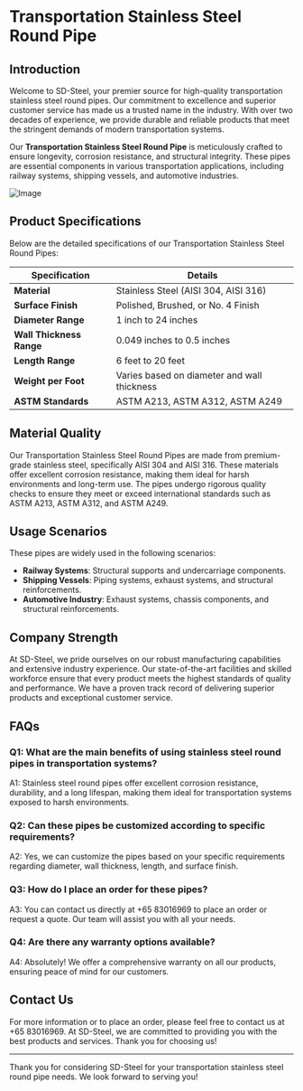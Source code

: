 # Transportation Stainless Steel Round Pipe

## Introduction

Welcome to SD-Steel, your premier source for high-quality transportation stainless steel round pipes. Our commitment to excellence and superior customer service has made us a trusted name in the industry. With over two decades of experience, we provide durable and reliable products that meet the stringent demands of modern transportation systems.

Our **Transportation Stainless Steel Round Pipe** is meticulously crafted to ensure longevity, corrosion resistance, and structural integrity. These pipes are essential components in various transportation applications, including railway systems, shipping vessels, and automotive industries. 

![Image](https://github.com/user-attachments/assets/2567258e-e124-4816-932d-1809bd27ef0b)

## Product Specifications

Below are the detailed specifications of our Transportation Stainless Steel Round Pipes:

| **Specification**           | **Details**                                                      |
|-----------------------------|------------------------------------------------------------------|
| **Material**                | Stainless Steel (AISI 304, AISI 316)                             |
| **Surface Finish**          | Polished, Brushed, or No. 4 Finish                               |
| **Diameter Range**          | 1 inch to 24 inches                                              |
| **Wall Thickness Range**    | 0.049 inches to 0.5 inches                                       |
| **Length Range**            | 6 feet to 20 feet                                                |
| **Weight per Foot**         | Varies based on diameter and wall thickness                     |
| **ASTM Standards**          | ASTM A213, ASTM A312, ASTM A249                                    |

## Material Quality

Our Transportation Stainless Steel Round Pipes are made from premium-grade stainless steel, specifically AISI 304 and AISI 316. These materials offer excellent corrosion resistance, making them ideal for harsh environments and long-term use. The pipes undergo rigorous quality checks to ensure they meet or exceed international standards such as ASTM A213, ASTM A312, and ASTM A249.

## Usage Scenarios

These pipes are widely used in the following scenarios:
- **Railway Systems**: Structural supports and undercarriage components.
- **Shipping Vessels**: Piping systems, exhaust systems, and structural reinforcements.
- **Automotive Industry**: Exhaust systems, chassis components, and structural reinforcements.

## Company Strength

At SD-Steel, we pride ourselves on our robust manufacturing capabilities and extensive industry experience. Our state-of-the-art facilities and skilled workforce ensure that every product meets the highest standards of quality and performance. We have a proven track record of delivering superior products and exceptional customer service.

## FAQs

### Q1: What are the main benefits of using stainless steel round pipes in transportation systems?
A1: Stainless steel round pipes offer excellent corrosion resistance, durability, and a long lifespan, making them ideal for transportation systems exposed to harsh environments.

### Q2: Can these pipes be customized according to specific requirements?
A2: Yes, we can customize the pipes based on your specific requirements regarding diameter, wall thickness, length, and surface finish.

### Q3: How do I place an order for these pipes?
A3: You can contact us directly at +65 83016969 to place an order or request a quote. Our team will assist you with all your needs.

### Q4: Are there any warranty options available?
A4: Absolutely! We offer a comprehensive warranty on all our products, ensuring peace of mind for our customers.

## Contact Us

For more information or to place an order, please feel free to contact us at +65 83016969. At SD-Steel, we are committed to providing you with the best products and services. Thank you for choosing us!

---

Thank you for considering SD-Steel for your transportation stainless steel round pipe needs. We look forward to serving you!